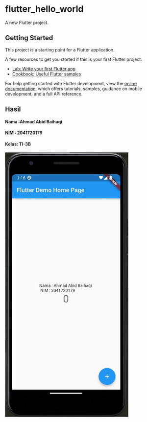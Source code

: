 # flutter_hello_world

A new Flutter project.

## Getting Started

This project is a starting point for a Flutter application.

A few resources to get you started if this is your first Flutter project:

- [Lab: Write your first Flutter app](https://docs.flutter.dev/get-started/codelab)
- [Cookbook: Useful Flutter samples](https://docs.flutter.dev/cookbook)

For help getting started with Flutter development, view the
[online documentation](https://docs.flutter.dev/), which offers tutorials,
samples, guidance on mobile development, and a full API reference.

## Hasil 

<h4>Nama :Ahmad Abid Baihaqi</h4> 
<h4>NIM  : 2041720179</h4> 
<h4>Kelas: TI-3B</h4> 

![Screenshot](img/2.jpeg)
